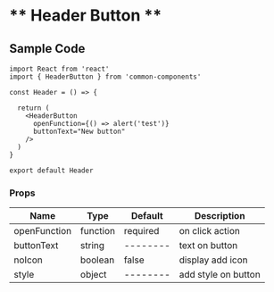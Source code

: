 # ** Header Button **

## Sample Code

```
import React from 'react'
import { HeaderButton } from 'common-components'

const Header = () => {

  return (
    <HeaderButton
      openFunction={() => alert('test')}
      buttonText="New button"
    />
  )
}

export default Header
```

### Props

| Name         | Type     | Default  | Description         |
| ------------ | -------- | -------- | ------------------- |
| openFunction | function | required | on click action     |
| buttonText   | string   | -------- | text on button      |
| noIcon       | boolean  | false    | display add icon    |
| style        | object   | -------- | add style on button |
